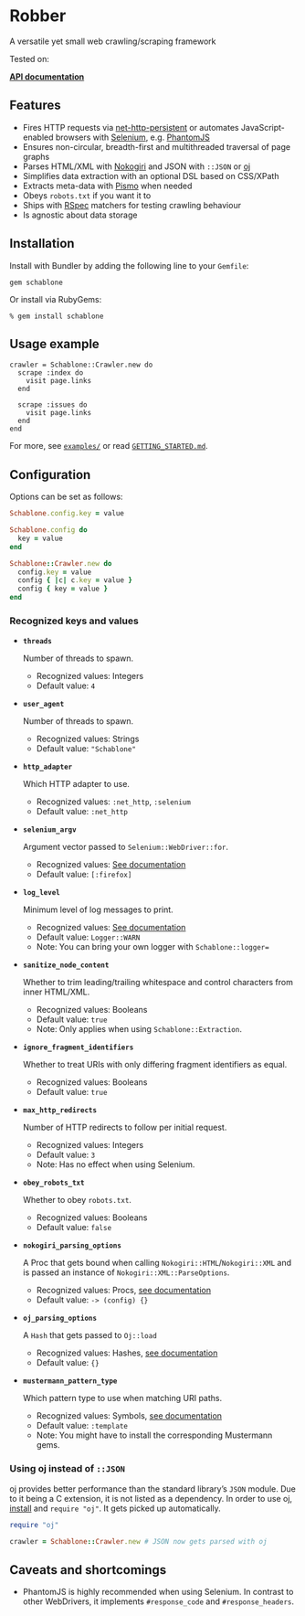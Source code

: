 # Robber
A versatile yet small web crawling/scraping framework

Tested on:


[__API documentation__](https://github.com/bauerd/schablone)

## Features
* Fires HTTP requests via [net-http-persistent](https://github.com/drbrain/net-http-persistent) or automates JavaScript-enabled browsers with [Selenium](https://github.com/seleniumhq/selenium), e.g. [PhantomJS](http://phantomjs.org)
* Ensures non-circular, breadth-first and multithreaded traversal of page graphs
* Parses HTML/XML with [Nokogiri](http://nokogiri.org) and JSON with `::JSON` or [oj](https://github.com/ohler55/oj)
* Simplifies data extraction with an optional DSL based on CSS/XPath
* Extracts meta-data with [Pismo](https://github.com/peterc/pismo) when needed
* Obeys `robots.txt` if you want it to
* Ships with [RSpec](http://rspec.info/) matchers for testing crawling behaviour
* Is agnostic about data storage

## Installation
Install with Bundler by adding the following line to your `Gemfile`:

```
gem schablone
```
Or install via RubyGems:

```
% gem install schablone
```

## Usage example
```
crawler = Schablone::Crawler.new do
  scrape :index do
    visit page.links
  end

  scrape :issues do
    visit page.links
  end
end
```
For more, see [`examples/`](http://google.com) or read [`GETTING_STARTED.md`](http://google.com).


## Configuration
Options can be set as follows:

```ruby
Schablone.config.key = value

Schablone.config do
  key = value
end

Schablone::Crawler.new do
  config.key = value
  config { |c| c.key = value }
  config { key = value }
end
```

### Recognized keys and values
* __`threads`__

	Number of threads to spawn.
	* Recognized values: Integers
	* Default value: `4`

* __`user_agent`__

	Number of threads to spawn.
	* Recognized values: Strings
	* Default value: `"Schablone"`

* __`http_adapter`__

	Which HTTP adapter to use.
	* Recognized values: `:net_http`, `:selenium`
	* Default value: `:net_http`

* __`selenium_argv`__

	Argument vector passed to `Selenium::WebDriver::for`.
	* Recognized values: [See documentation](http://ruby-doc.org/stdlib-2.1.0/libdoc/logger/rdoc/Logger.html)
	* Default value: `[:firefox]`

* __`log_level`__

	Minimum level of log messages to print.
	* Recognized values: [See documentation](http://ruby-doc.org/stdlib-2.1.0/libdoc/logger/rdoc/Logger.html)
	* Default value: `Logger::WARN`
	* Note: You can bring your own logger with `Schablone::logger=`

* __`sanitize_node_content`__

	Whether to trim leading/trailing whitespace and control characters from inner HTML/XML.
	* Recognized values: Booleans
	* Default value: `true`
	* Note: Only applies when using `Schablone::Extraction`.

* __`ignore_fragment_identifiers`__

	Whether to treat URIs with only differing fragment identifiers as equal.
	* Recognized values: Booleans
	* Default value: `true`

* __`max_http_redirects`__

	Number of HTTP redirects to follow per initial request.
	* Recognized values: Integers
	* Default value: `3`
	* Note: Has no effect when using Selenium.

* __`obey_robots_txt`__

	Whether to obey `robots.txt`.
	* Recognized values: Booleans
	* Default value: `false`

* __`nokogiri_parsing_options`__

	A Proc that gets bound when calling `Nokogiri::HTML`/`Nokogiri::XML` and is passed an instance of `Nokogiri::XML::ParseOptions`.
	* Recognized values: Procs, [see documentation](http://www.rubydoc.info/github/sparklemotion/nokogiri/Nokogiri/XML/ParseOptions)
	* Default value: `-> (config) {}`
	
* __`oj_parsing_options`__

	A `Hash` that gets passed to `Oj::load`
	* Recognized values: Hashes, [see documentation](http://www.rubydoc.info/github/sparklemotion/nokogiri/Nokogiri/XML/ParseOptions)
	* Default value: `{}`

* __`mustermann_pattern_type`__

	Which pattern type to use when matching URI paths.
	* Recognized values: Symbols, [see documentation](https://github.com/rkh/mustermann#pattern-types)
	* Default value: `:template`
	* Note: You might have to install the corresponding Mustermann gems.

### Using oj instead of `::JSON`
oj provides better performance than the standard library’s `JSON` module. Due to it being a C extension, it is not listed as a dependency. In order to use oj, [install](https://github.com/ohler55/oj#installation) and `require "oj"`. It gets picked up automatically.

```ruby
require "oj"

crawler = Schablone::Crawler.new # JSON now gets parsed with oj
```

## Caveats and shortcomings
* PhantomJS is highly recommended when using Selenium. In contrast to other WebDrivers, it implements `#response_code` and `#response_headers`.
